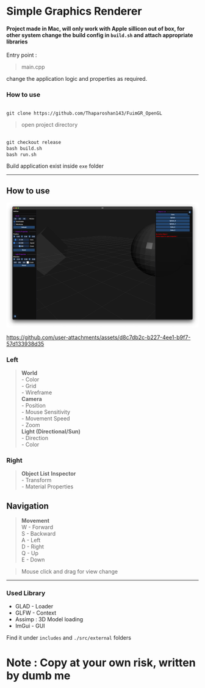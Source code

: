 # Simple Graphics Renderer

#### Project made in Mac, will only work with Apple sillicon out of box, for other system change the build config in `build.sh` and attach appropriate libraries 

Entry point :

> main.cpp

change the application logic and properties as required.

### How to use

##
    git clone https://github.com/Thaparoshan143/FuimGR_OpenGL

> open project directory

## 
    git checkout release 
    bash build.sh
    bash run.sh

Build application exist inside `exe` folder

<hr>

## How to use 
![GR interface](misc/GRinterface.png?raw=true "Title")


https://github.com/user-attachments/assets/d8c7db2c-b227-4ee1-b9f7-57d133938d35


### Left
> <b>World</b> \
    - Color \
    - Grid \
    - Wireframe \
> <b>Camera</b> \
    - Position \
    - Mouse Sensitivity \
    - Movement Speed \
    - Zoom \
> <b>Light (Directional/Sun)</b> \
    - Direction \
    - Color 

### Right 
> <b>Object List</b>
> <b>Inspector</b> \
    - Transform \
    - Material Properties 

## Navigation
> <b>Movement</b> \
> W - Forward \
> S - Backward \
> A - Left \
> D - Right \
> Q - Up \
> E - Down 

> Mouse click and drag for view change

<hr>

### Used Library
- GLAD - Loader
- GLFW - Context 
- Assimp : 3D Model loading
- ImGui - GUI 

Find it under `includes` and `./src/external` folders

# Note : Copy at your own risk, written by dumb me
